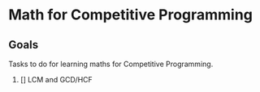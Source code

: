 # Math for Competitive Programming

## Goals

Tasks to do for learning maths for Competitive Programming.

1. [] LCM and GCD/HCF
